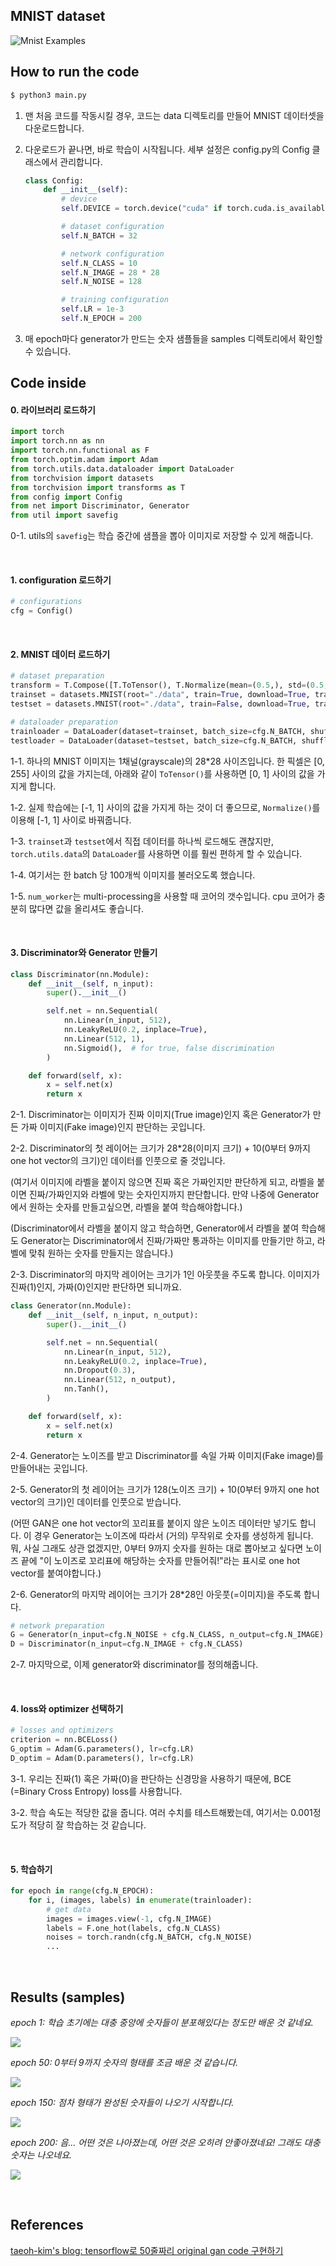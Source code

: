 ## MNIST dataset

![Mnist Examples](readme/MnistExamples.png)



## How to run the code

```bash
$ python3 main.py
```

1. 맨 처음 코드를 작동시킬 경우, 코드는 data 디렉토리를 만들어 MNIST 데이터셋을 다운로드합니다. 

2. 다운로드가 끝나면, 바로 학습이 시작됩니다. 세부 설정은 config.py의 Config 클래스에서 관리합니다.

   ```python
   class Config:
       def __init__(self):
           # device
           self.DEVICE = torch.device("cuda" if torch.cuda.is_available() else "cpu")
   
           # dataset configuration
           self.N_BATCH = 32
   
           # network configuration
           self.N_CLASS = 10
           self.N_IMAGE = 28 * 28
           self.N_NOISE = 128
   
           # training configuration
           self.LR = 1e-3
           self.N_EPOCH = 200
   ```

3. 매 epoch마다 generator가 만드는 숫자 샘플들을 samples 디렉토리에서 확인할 수 있습니다. 



## Code inside

#### 0. 라이브러리 로드하기

```python
import torch
import torch.nn as nn
import torch.nn.functional as F
from torch.optim.adam import Adam
from torch.utils.data.dataloader import DataLoader
from torchvision import datasets
from torchvision import transforms as T
from config import Config
from net import Discriminator, Generator
from util import savefig
```

0-1. utils의 `savefig`는 학습 중간에 샘플을 뽑아 이미지로 저장할 수 있게 해줍니다.

<br/>



#### 1. configuration 로드하기

```python
# configurations
cfg = Config()
```

<br/>



#### 2. MNIST 데이터 로드하기

```python
# dataset preparation
transform = T.Compose([T.ToTensor(), T.Normalize(mean=(0.5,), std=(0.5,))])
trainset = datasets.MNIST(root="./data", train=True, download=True, transform=transform)
testset = datasets.MNIST(root="./data", train=False, download=True, transform=transform)

# dataloader preparation
trainloader = DataLoader(dataset=trainset, batch_size=cfg.N_BATCH, shuffle=True, num_workers=4)
testloader = DataLoader(dataset=testset, batch_size=cfg.N_BATCH, shuffle=True, num_workers=4)
```

1-1. 하나의 MNIST 이미지는 1채널(grayscale)의 28*28 사이즈입니다. 한 픽셀은 [0, 255] 사이의 값을 가지는데, 아래와 같이 `ToTensor()`를 사용하면 [0, 1] 사이의 값을 가지게 합니다. 

1-2. 실제 학습에는 [-1, 1] 사이의 값을 가지게 하는 것이 더 좋으므로, `Normalize()`를 이용해 [-1, 1] 사이로 바꿔줍니다. 

1-3. `trainset`과 `testset`에서 직접 데이터를 하나씩 로드해도 괜찮지만, `torch.utils.data`의 `DataLoader`를 사용하면 이를 훨씬 편하게 할 수 있습니다. 

1-4. 여기서는 한 batch 당 100개씩 이미지를 불러오도록 했습니다. 

1-5. `num_worker`는 multi-processing을 사용할 때 코어의 갯수입니다. cpu 코어가 충분히 많다면 값을 올리셔도 좋습니다. 

<br/>



#### 3. Discriminator와 Generator 만들기

```python
class Discriminator(nn.Module):
    def __init__(self, n_input):
        super().__init__()

        self.net = nn.Sequential(
            nn.Linear(n_input, 512),
            nn.LeakyReLU(0.2, inplace=True),
            nn.Linear(512, 1),
            nn.Sigmoid(),  # for true, false discrimination
        )

    def forward(self, x):
        x = self.net(x)
        return x
```

2-1. Discriminator는 이미지가 진짜 이미지(True image)인지 혹은 Generator가 만든 가짜 이미지(Fake image)인지 판단하는 곳입니다. 

2-2. Discriminator의 첫 레이어는 크기가 28*28(이미지 크기) + 10(0부터 9까지 one hot vector의 크기)인 데이터를 인풋으로 줄 것입니다. 

(여기서 이미지에 라벨을 붙이지 않으면 진짜 혹은 가짜인지만 판단하게 되고, 라벨을 붙이면 진짜/가짜인지와 라벨에 맞는 숫자인지까지 판단합니다. 만약 나중에 Generator에서 원하는 숫자를 만들고싶으면, 라벨을 붙여 학습해야합니다.)

(Discriminator에서 라벨을 붙이지 않고 학습하면, Generator에서 라벨을 붙여 학습해도 Generator는 Discriminator에서 진짜/가짜만 통과하는 이미지를 만들기만 하고, 라벨에 맞춰 원하는 숫자를 만들지는 않습니다.)

2-3. Discriminator의 마지막 레이어는 크기가 1인 아웃풋을 주도록 합니다. 이미지가 진짜(1)인지, 가짜(0)인지만 판단하면 되니까요.

```python
class Generator(nn.Module):
    def __init__(self, n_input, n_output):
        super().__init__()

        self.net = nn.Sequential(
            nn.Linear(n_input, 512),
            nn.LeakyReLU(0.2, inplace=True),
            nn.Dropout(0.3),
            nn.Linear(512, n_output),
            nn.Tanh(),
        )

    def forward(self, x):
        x = self.net(x)
        return x
```

2-4. Generator는 노이즈를 받고 Discriminator를 속일 가짜 이미지(Fake image)를 만들어내는 곳입니다.

2-5. Generator의 첫 레이어는 크기가 128(노이즈 크기) + 10(0부터 9까지 one hot vector의 크기)인 데이터를 인풋으로 받습니다.

(어떤 GAN은 one hot vector의 꼬리표를 붙이지 않은 노이즈 데이터만 넣기도 합니다. 이 경우 Generator는 노이즈에 따라서 (거의) 무작위로 숫자를 생성하게 됩니다. 뭐, 사실 그래도 상관 없겠지만, 0부터 9까지 숫자를 원하는 대로 뽑아보고 싶다면 노이즈 끝에 "이 노이즈로 꼬리표에 해당하는 숫자를 만들어줘!"라는 표시로 one hot vector를 붙여야합니다.)

2-6. Generator의 마지막 레이어는 크기가 28*28인 아웃풋(=이미지)을 주도록 합니다.

```python
# network preparation
G = Generator(n_input=cfg.N_NOISE + cfg.N_CLASS, n_output=cfg.N_IMAGE)
D = Discriminator(n_input=cfg.N_IMAGE + cfg.N_CLASS)
```

2-7. 마지막으로, 이제 generator와 discriminator를 정의해줍니다. 

<br/>



#### 4. loss와 optimizer 선택하기

```python
# losses and optimizers
criterion = nn.BCELoss()
G_optim = Adam(G.parameters(), lr=cfg.LR)
D_optim = Adam(D.parameters(), lr=cfg.LR)
```

3-1. 우리는 진짜(1) 혹은 가짜(0)을 판단하는 신경망을 사용하기 때문에, BCE (=Binary Cross Entropy) loss를 사용합니다.

3-2. 학습 속도는 적당한 값을 줍니다. 여러 수치를 테스트해봤는데, 여기서는 0.001정도가 적당히 잘 학습하는 것 같습니다.

<br/>



#### 5. 학습하기

```python
for epoch in range(cfg.N_EPOCH):
    for i, (images, labels) in enumerate(trainloader):
        # get data
        images = images.view(-1, cfg.N_IMAGE)
        labels = F.one_hot(labels, cfg.N_CLASS)
        noises = torch.randn(cfg.N_BATCH, cfg.N_NOISE)
        ...
```

<br/>



## Results (samples)

*epoch 1: 학습 초기에는 대충 중앙에 숫자들이 분포해있다는 정도만 배운 것 같네요.*

![](samples/000.png)

*epoch 50: 0부터 9까지 숫자의 형태를 조금 배운 것 같습니다.*

![](readme/sample_050.png)

*epoch 150: 점차 형태가 완성된 숫자들이 나오기 시작합니다.*

![](readme/sample_150.png)

*epoch 200: 음... 어떤 것은 나아졌는데, 어떤 것은 오히려 안좋아졌네요! 그래도 대충 숫자는 나오네요.*

![](readme/sample_199.png)

<br/>



## References

[taeoh-kim's blog: tensorflow로 50줄짜리 original gan code 구현하기](https://taeoh-kim.github.io/blog/tensorflow로-50줄짜리-original-gan-code-구현하기/)

